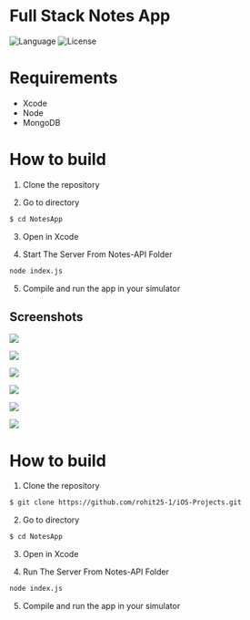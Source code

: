 Full Stack Notes App
============
![Language](https://img.shields.io/badge/language-Swift%204-orange.svg)
![License](https://img.shields.io/github/license/JakeLin/SwiftWeather.svg?style=flat)



# Requirements

* Xcode
* Node
* MongoDB

# How to build

1) Clone the repository

2) Go to directory

```bash
$ cd NotesApp
```

3) Open in Xcode

4) Start The Server From Notes-API Folder

```bash
node index.js
```

5) Compile and run the app in your simulator


## Screenshots

![](https://github.com/rohit25-1/Full-Stack-Notes/blob/master/Screenshots/screenshot1.jpeg)

![](https://github.com/rohit25-1/Full-Stack-Notes/blob/master/Screenshots/screenshot2.jpeg)

![](https://github.com/rohit25-1/Full-Stack-Notes/blob/master/Screenshots/screenshot3.jpeg)

![](https://github.com/rohit25-1/Full-Stack-Notes/blob/master/Screenshots/screenshot4.jpeg)

![](https://github.com/rohit25-1/Full-Stack-Notes/blob/master/Screenshots/screenshot5.jpeg)

![](https://github.com/rohit25-1/Full-Stack-Notes/blob/master/Screenshots/screenshot6.jpeg)


# How to build

1) Clone the repository

```bash
$ git clone https://github.com/rohit25-1/iOS-Projects.git
```

2) Go to directory

```bash
$ cd NotesApp
```

3) Open in Xcode

4) Run The Server From Notes-API Folder

```bash
node index.js
```

5) Compile and run the app in your simulator


